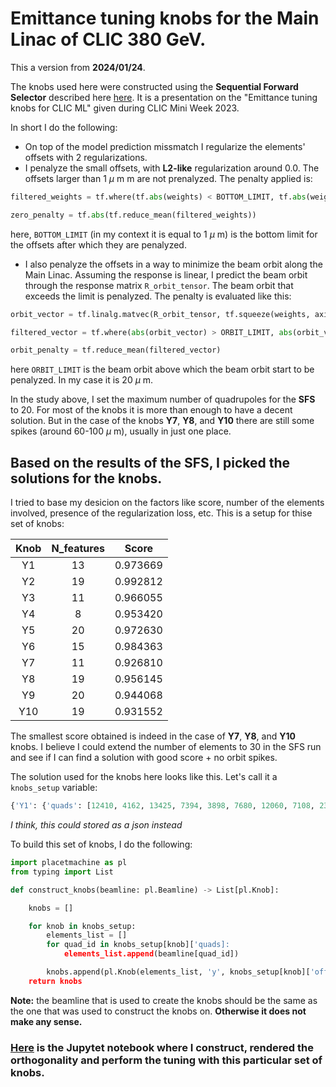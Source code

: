 # Emittance tuning knobs for the Main Linac of CLIC 380 GeV.

This a version from **2024/01/24**.

The knobs used here were constructed using the **Sequential Forward Selector** described here [here](https://indico.cern.ch/event/1335148/contributions/5662745/attachments/2769351/4824771/CLIC_week_11_12_2023.pptx). It is a presentation on the "Emittance tuning knobs for CLIC ML" given during CLIC Mini Week 2023.

In short I do the following:

- On top of the model prediction missmatch I regularize the elements' offsets with 2 regularizations.
- I penalyze the small offsets, with **L2-like** regularization around 0.0. The offsets larger than 1 $\mu$ m m are not prenalyzed. The penalty applied is:
```Python
filtered_weights = tf.where(tf.abs(weights) < BOTTOM_LIMIT, tf.abs(weights) - BOTTOM_LIMIT, tf.zeros_like(weights))

zero_penalty = tf.abs(tf.reduce_mean(filtered_weights))
```
here, `BOTTOM_LIMIT` (in my context it is equal to 1 $\mu$ m) is the bottom limit for the offsets after which they are penalyzed.
- I also penalyze the offsets in a way to minimize the beam orbit along the Main Linac. Assuming the response is linear, I predict the beam orbit through the response matrix `R_orbit_tensor`. The beam orbit that exceeds the limit is penalyzed. The penalty is evaluated like this:
```Python
orbit_vector = tf.linalg.matvec(R_orbit_tensor, tf.squeeze(weights, axis=-1))

filtered_vector = tf.where(abs(orbit_vector) > ORBIT_LIMIT, abs(orbit_vector) - ORBIT_LIMIT, tf.zeros_like(orbit_vector))

orbit_penalty = tf.reduce_mean(filtered_vector)
```
here `ORBIT_LIMIT` is the beam orbit above which the beam orbit start to be penalyzed. In my case it is 20 $\mu$ m.

In the study above, I set the maximum number of quadrupoles for the **SFS** to 20. For most of the knobs it is more than enough to have a decent solution. But in the case of the knobs **Y7**, **Y8**, and **Y10** there are still some spikes (around 60-100 $\mu$ m), usually in just one place.

## Based on the results of the SFS, I picked the solutions for the knobs. 

I tried to base my desicion on the factors like score, number of the elements involved, presence of the regularization loss, etc. This is a setup for thise set of knobs:

| Knob | N_features |   Score  |
|:----:|:----------:|:--------:|
|  Y1  |     13     | 0.973669 |
|  Y2  |     19     | 0.992812 |
|  Y3  |     11     | 0.966055 |
|  Y4  |      8     | 0.953420 |
|  Y5  |     20     | 0.972630 |
|  Y6  |     15     | 0.984363 |
|  Y7  |     11     | 0.926810 |
|  Y8  |     19     | 0.956145 |
|  Y9  |     20     | 0.944068 |
|  Y10 |     19     | 0.931552 |

The smallest score obtained is indeed in the case of **Y7**, **Y8**, and **Y10** knobs. I believe I could extend the number of elements to 30 in the SFS run and see if I can find a solution with good score + no orbit spikes.

The solution used for the knobs here looks like this. Let's call it a `knobs_setup` variable:
```Python
{'Y1': {'quads': [12410, 4162, 13425, 7394, 3898, 7680, 12060, 7108, 2378, 4050, 4834, 3214, 4386], 'offsets': [-1.4499317, 1.0086112, -1.7835302, 17.416288, 14.735407, -4.104488, -1.6451167, -3.3707256, 0.999744, -24.63238, 10.131407, -1.4434994, -15.551787]}, 'Y2': {'quads': [13495, 12200, 1846, 1770, 1238, 1050, 11395, 13460, 13285, 12865, 13390, 13355, 640, 2587, 3898, 5562, 6536, 600, 1998], 'offsets': [-12.644044, -12.95743, 3.972991, 1.1433855, 5.6239467, 1.6334957, -1.0004653, -42.10206, 1.0103716, 7.0255275, 44.215057, 8.905501, -1.7946887, -2.7856796, -5.251406, 9.241636, -2.1251884, -1.0008932, -8.53229]}, 'Y3': {'quads': [60, 320, 13495, 20, 100, 0, 250, 300, 13390, 12060, 12725], 'offsets': [13.627413, 4.406359, -1.1989676, 1.1548543, 15.497834, 3.5694447, 3.163236, -1.0031986, -1.0209639, 5.8221865, -4.190667]}, 'Y4': {'quads': [0, 220, 330, 700, 960, 40, 1276, 440], 'offsets': [-1.0776453, 5.5204387, -1.0026138, -6.105201, -3.4961488, 2.2045083, -1.2163846, -4.6496086]}, 'Y5': {'quads': [2682, 13495, 2758, 3214, 6290, 3955, 13390, 6510, 8070, 13460, 13355, 3879, 5030, 3651, 13425, 13005, 380, 1160, 640, 8044], 'offsets': [-5.31099, 10.06933, -1.0023825, 5.31446, -1.0042615, -4.1056385, -76.65949, 3.180749, -3.7422626, 30.972218, -18.13835, -1.0085361, 1.5229276, 4.934485, -11.300055, 1.3797066, 0.99944574, -2.768395, 2.5680046, -1.2737335]}, 'Y6': {'quads': [2720, 13495, 13425, 12900, 2796, 3632, 5282, 1694, 13145, 880, 1180, 2131, 1257, 1466, 13390], 'offsets': [-1.0169718, -7.845782, -9.1169, -15.570315, -2.0200326, -1.7169768, -1.0010285, 5.445716, -9.554711, 1.483227, -16.670923, 2.6429608, 13.437764, -6.4317274, -22.504269]}, 'Y7': {'quads': [13495, 1238, 2112, 3708, 940, 1675, 13250, 13460, 13215, 9680, 5282], 'offsets': [-19.430765, -1.0039295, 7.7423434, -1.4062268, -0.9985544, 3.0697238, 67.31701, 88.028946, 22.387413, 2.5665972, 1.0084234]}, 'Y8': {'quads': [760, 13460, 12900, 13425, 7082, 500, 5730, 1390, 10625, 13390, 13215, 11290, 1020, 2910, 8420, 1751, 13355, 13495, 20], 'offsets': [-1.5487037, -100.0, 1.0131336, -1.007933, 2.4393258, -0.9984688, 2.6975286, 1.0089015, -4.2822146, 65.114975, -1.0120906, 12.185797, 2.7766652, 3.4222758, 1.6023216, 2.225133, 13.608629, 4.709115, 0.35653883]}, 'Y9': {'quads': [1276, 3024, 960, 12410, 1200, 13075, 7706, 10135, 1352, 0, 220, 13320, 440, 8018, 2663, 8805, 110, 13390, 3100, 4386], 'offsets': [1.0003417, -1.7573906, 1.0007737, -13.056088, -1.0022963, 7.6475673, -3.996771, 1.3432167, -3.5233371, 1.0020424, -5.1186123, 15.581015, 2.126359, 6.231844, -5.36884, 4.578079, 1.2001678, 7.3867984, -13.798097, 4.0949006]}, 'Y10': {'quads': [11710, 13495, 2416, 440, 1180, 550, 660, 13320, 1333, 260, 2131, 330, 4666, 270, 2492, 8910, 1140, 3727, 13390], 'offsets': [-1.1069509, -8.66518, 1.4460169, 17.944693, 21.14466, -10.533144, 17.144577, 6.9123564, 24.125498, -12.981194, 1.0085223, -7.424932, 1.0070262, -1.0012834, 12.713249, 1.241692, -8.958331, -1.4129344, 7.449947]}}
```
*I think, this could stored as a json instead*

To build this set of knobs, I do the following:

```Python
import placetmachine as pl
from typing import List

def construct_knobs(beamline: pl.Beamline) -> List[pl.Knob]:

    knobs = []

    for knob in knobs_setup:
        elements_list = []
        for quad_id in knobs_setup[knob]['quads]:
            elements_list.append(beamline[quad_id])

        knobs.append(pl.Knob(elements_list, 'y', knobs_setup[knob]['offsets], name = knob))
    return knobs
```

**Note:** the beamline that is used to create the knobs should be the same as the one that was used to construct the knobs on. **Otherwise it does not make any sense.**

### [Here](SFS3_knobs_test.ipynb) is the Jupytet notebook where I construct, rendered the orthogonality and perform the tuning with this particular set of knobs.
